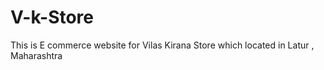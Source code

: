 # V-k-Store
This is  E commerce website for Vilas Kirana Store which located in Latur , Maharashtra 
